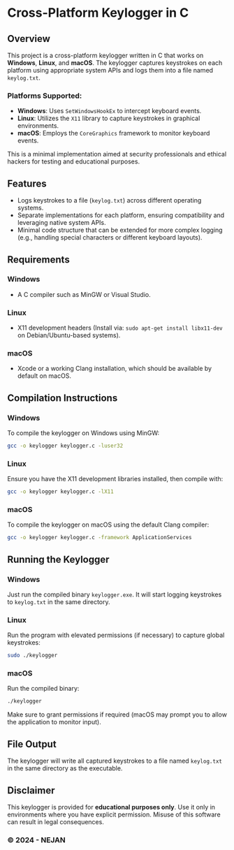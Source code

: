 # Cross-Platform Keylogger in C

## Overview

This project is a cross-platform keylogger written in C that works on **Windows**, **Linux**, and **macOS**. The keylogger captures keystrokes on each platform using appropriate system APIs and logs them into a file named `keylog.txt`.

### Platforms Supported:
- **Windows**: Uses `SetWindowsHookEx` to intercept keyboard events.
- **Linux**: Utilizes the `X11` library to capture keystrokes in graphical environments.
- **macOS**: Employs the `CoreGraphics` framework to monitor keyboard events.

This is a minimal implementation aimed at security professionals and ethical hackers for testing and educational purposes.

## Features
- Logs keystrokes to a file (`keylog.txt`) across different operating systems.
- Separate implementations for each platform, ensuring compatibility and leveraging native system APIs.
- Minimal code structure that can be extended for more complex logging (e.g., handling special characters or different keyboard layouts).

## Requirements

### Windows
- A C compiler such as MinGW or Visual Studio.
  
### Linux
- X11 development headers (Install via: `sudo apt-get install libx11-dev` on Debian/Ubuntu-based systems).

### macOS
- Xcode or a working Clang installation, which should be available by default on macOS.

## Compilation Instructions

### Windows
To compile the keylogger on Windows using MinGW:

```bash
gcc -o keylogger keylogger.c -luser32
```

### Linux
Ensure you have the X11 development libraries installed, then compile with:

```bash
gcc -o keylogger keylogger.c -lX11
```

### macOS
To compile the keylogger on macOS using the default Clang compiler:

```bash
gcc -o keylogger keylogger.c -framework ApplicationServices
```

## Running the Keylogger

### Windows
Just run the compiled binary `keylogger.exe`. It will start logging keystrokes to `keylog.txt` in the same directory.

### Linux
Run the program with elevated permissions (if necessary) to capture global keystrokes:

```bash
sudo ./keylogger
```

### macOS
Run the compiled binary:

```bash
./keylogger
```

Make sure to grant permissions if required (macOS may prompt you to allow the application to monitor input).

## File Output
The keylogger will write all captured keystrokes to a file named `keylog.txt` in the same directory as the executable.

## Disclaimer
This keylogger is provided for <b>educational purposes only</b>. Use it only in environments where you have explicit permission. Misuse of this software can result in legal consequences.

### © 2024 - NEJAN
